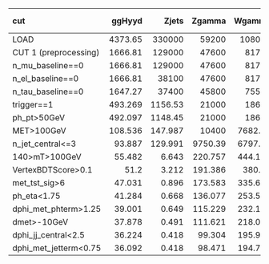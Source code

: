 | cut                   |   ggHyyd |      Zjets |    Zgamma |     Wgamma |      Wjets |   gammajet_direct |        data23 |   S/sqrt(B) |   ZBi (σ_b=30%) |
|:----------------------|---------:|-----------:|----------:|-----------:|-----------:|------------------:|--------------:|------------:|----------------:|
| LOAD                  | 4373.65  | 330000     | 59200     | 108000     | 758000     |          3.28e+07 |      4.07e+07 |       0.506 |          -0.199 |
| CUT 1 (preprocessing) | 1666.81  | 129000     | 47600     |  81700     | 537000     |          2.78e+07 |      6.9e+06  |       0.28  |          -0.199 |
| n_mu_baseline==0      | 1666.81  | 129000     | 47600     |  81700     | 537000     |          2.78e+07 |      6.9e+06  |       0.28  |          -0.199 |
| n_el_baseline==0      | 1666.81  |  38100     | 47600     |  81700     | 537000     |          2.78e+07 |      6.9e+06  |       0.28  |          -0.199 |
| n_tau_baseline==0     | 1647.27  |  37400     | 45800     |  75500     | 531000     |          2.73e+07 |      6.78e+06 |       0.279 |          -0.199 |
| trigger==1            |  493.269 |   1156.53  | 21000     |  18600     |  52200     |          1.22e+06 |      1.48e+06 |       0.296 |          -0.198 |
| ph_pt>50GeV           |  492.097 |   1148.45  | 21000     |  18600     |  51900     |          1.21e+06 |      1.46e+06 |       0.296 |          -0.198 |
| MET>100GeV            |  108.536 |    147.987 | 10400     |   7682.01  |   9629.9   |     181000        | 193000        |       0.171 |          -0.198 |
| n_jet_central<=3      |   93.887 |    129.991 |  9750.39  |   6797.77  |   8820.19  |     173000        | 164000        |       0.156 |          -0.198 |
| 140>mT>100GeV         |   55.482 |      6.643 |   220.757 |    444.193 |    684.3   |       2000.08     |   5202.05     |       0.6   |          -0.177 |
| VertexBDTScore>0.1    |   51.2   |      3.212 |   191.386 |    380.35  |    587.4   |        767.974    |   2547.97     |       0.765 |          -0.161 |
| met_tst_sig>6         |   47.031 |      0.896 |   173.583 |    335.642 |    440.639 |         34.355    |    751.98     |       1.128 |          -0.109 |
| ph_eta<1.75           |   41.284 |      0.668 |   136.077 |    253.516 |    235.297 |         21.04     |    517.05     |       1.21  |          -0.081 |
| dphi_met_phterm>1.25  |   39.001 |      0.649 |   115.229 |    232.164 |    221.977 |         21.04     |    395.85     |       1.241 |          -0.068 |
| dmet>-10GeV           |   37.878 |      0.491 |   111.621 |    218.025 |    209.246 |         14.24     |    348.09     |       1.261 |          -0.06  |
| dphi_jj_central<2.5   |   36.224 |      0.418 |    99.304 |    195.908 |    192.049 |         11.867    |    296.39     |       1.284 |          -0.049 |
| dphi_met_jetterm<0.75 |   36.092 |      0.418 |    98.471 |    194.735 |    191.547 |         11.835    |    292.41     |       1.285 |          -0.048 |